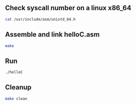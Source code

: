 ## Check syscall number on a linux x86_64
```bash
cat /usr/include/asm/unistd_64.h
```

## Assemble and link helloC.asm
```bash
make
```

## Run
```bash
./helloC
```

## Cleanup
```bash
make clean
```
